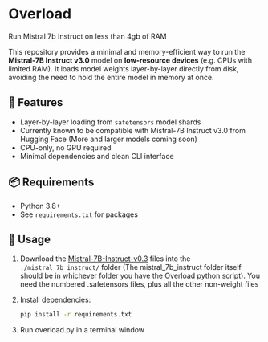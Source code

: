 # Overload
Run Mistral 7b Instruct on less than 4gb of RAM

This repository provides a minimal and memory-efficient way to run the **Mistral-7B Instruct v3.0** model on **low-resource devices** (e.g. CPUs with limited RAM). It loads model weights layer-by-layer directly from disk, avoiding the need to hold the entire model in memory at once.

## 🔧 Features

- Layer-by-layer loading from `safetensors` model shards
- Currently known to be compatible with Mistral-7B Instruct v3.0 from Hugging Face (More and larger models coming soon)
- CPU-only, no GPU required
- Minimal dependencies and clean CLI interface

## 📦 Requirements

- Python 3.8+
- See `requirements.txt` for packages

## 🚀 Usage

1. Download the [Mistral-7B-Instruct-v0.3](https://huggingface.co/mistralai/Mistral-7B-Instruct-v0.3) files into the `./mistral_7b_instruct/` folder (The mistral_7b_instruct folder itself should be in whichever folder you have the Overload python script). You need the numbered .safetensors files, plus all the other non-weight files

2. Install dependencies:
   ```bash
   pip install -r requirements.txt
   
3. Run overload.py in a terminal window
